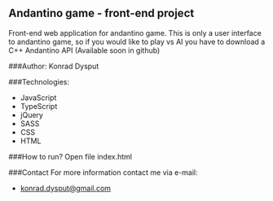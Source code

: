 ## Andantino game - front-end project
Front-end web application for andantino game. This is only a user interface to andantino game, so if you would like to play vs AI you have to download a C++ Andantino API (Available soon in github)

###Author:
Konrad Dysput

###Technologies:
* JavaScript
* TypeScript
* jQuery
* SASS
* CSS
* HTML

###How to run?
Open file index.html

###Contact
For more information contact me via e-mail:
* konrad.dysput@gmail.com

